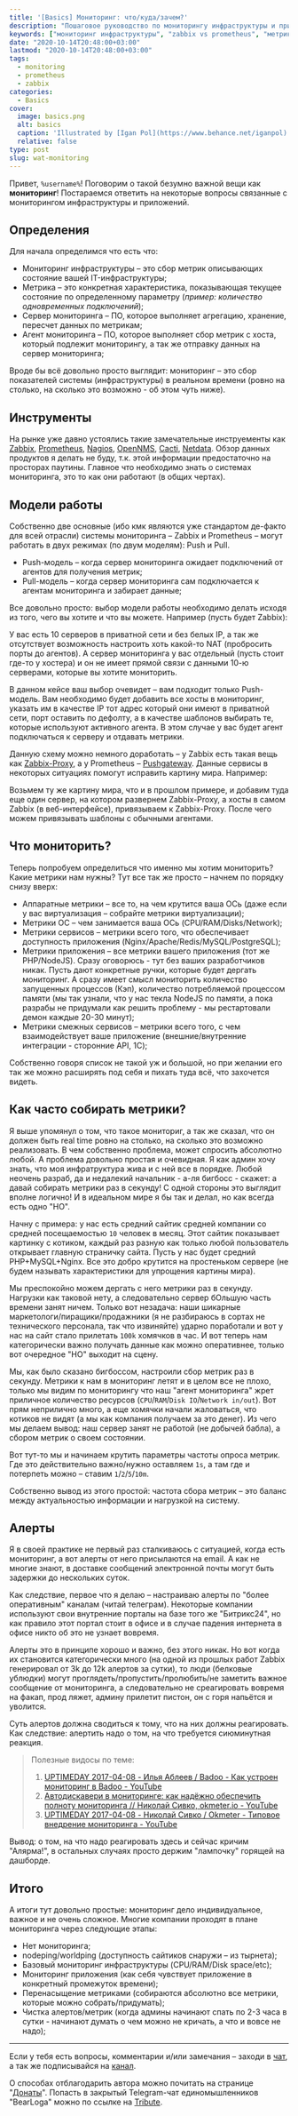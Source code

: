 ```yaml
---
title: '[Basics] Мониторинг: что/куда/зачем?'
description: "Пошаговое руководство по мониторингу инфраструктуры и приложений: выбор инструментов (Zabbix, Prometheus), модели работы, метрики, алерты, best practices для DevOps и системных администраторов."
keywords: ["мониторинг инфраструктуры", "zabbix vs prometheus", "метрики мониторинга", "алерты мониторинг", "инструменты мониторинга", "devops monitoring", "push vs pull monitoring", "мониторинг приложений", "best practices monitoring"]
date: "2020-10-14T20:48:00+03:00"
lastmod: "2020-10-14T20:48:00+03:00"
tags:
  - monitoring
  - prometheus
  - zabbix
categories:
  - Basics
cover:
  image: basics.png
  alt: basics
  caption: 'Illustrated by [Igan Pol](https://www.behance.net/iganpol)'
  relative: false
type: post
slug: wat-monitoring
---
```


Привет, `%username%`! Поговорим о такой безумно важной вещи как **мониторинг**! Постараемся ответить на некоторые вопросы связанные с мониторингом инфраструктуры и приложений.

## Определения

Для начала определимся что есть что:

- Мониторинг инфраструктуры – это сбор метрик описывающих состояние вашей IT-инфраструктуры;
- Метрика – это конкретная характеристика, показывающая текущее состояние по определенному параметру (*пример: количество одновременных подключений*);
- Сервер мониторинга – ПО, которое выполняет агрегацию, хранение, пересчет данных по метрикам;
- Агент мониторинга – ПО, которое выполняет сбор метрик с хоста, который подлежит мониторингу, а так же отправку данных на сервер мониторинга;

Вроде бы всё довольно просто выглядит: мониторинг – это сбор показателей системы (инфраструктуры) в реальном времени (ровно на столько, на сколько это возможно - об этом чуть ниже).

## Инструменты

На рынке уже давно устоялись такие замечательные инструементы как [Zabbix](https://zabbix.com), [Prometheus](https://prometheus.io), [Nagios](https://www.nagios.org/), [OpenNMS](https://www.opennms.org/en), [Cacti](https://www.cacti.net/), [Netdata](https://github.com/netdata/netdata). Обзор данных продуктов я делать не буду, т.к. этой информации предостаточно на просторах паутины. Главное что необходимо знать о системах мониторинга, это то как они работают (в общих чертах).

## Модели работы

Собственно две основные (ибо кмк являются уже стандартом де-факто для всей отрасли) системы мониторинга – Zabbix и Prometheus – могут работать в двух режимах (по двум моделям): Push и Pull.

- Push-модель – когда сервер мониторинга ожидает подключений от агентов для получения метрик;
- Pull-модель – когда сервер мониторинга сам подключается к агентам мониторинга и забирает данные;

Все довольно просто: выбор модели работы необходимо делать исходя из того, чего вы хотите и что вы можете. Например (пусть будет Zabbix):

У вас есть 10 серверов в приватной сети и без белых IP, а так же отсутствует возможность настроить хоть какой-то NAT (пробросить порты до агентов). А сервер мониторинга у вас отдельный (пусть стоит где-то у хостера) и он не имеет прямой связи с данными 10-ю серверами, которые вы хотите мониторить.

В данном кейсе ваш выбор очевидет – вам подходит только Push-модель. Вам необходимо будет добавить все хосты в мониторинг, указать им в качестве IP тот адрес который они имеют в приватной сети, порт оставить по дефолту, а в качестве шаблонов выбирать те, которые используют активного агента. В этом случае у вас будет агент подключаться к серверу и отдавать метрики.

Данную схему можно немного доработать – у Zabbix есть такая вещь как [Zabbix-Proxy](https://www.zabbix.com/documentation/current/ru/manual/concepts/proxy), а у Prometheus – [Pushgateway](https://github.com/prometheus/pushgateway/blob/master/README.md). Данные сервисы в некоторых ситуациях помогут исправить картину мира. Например:

Возьмем ту же картину мира, что и в прошлом примере, и добавим туда еще один сервер, на котором развернем Zabbix-Proxy, а хосты в самом Zabbix (в веб-интерфейсе), привязываем к Zabbix-Proxy. После чего можем привязывать шаблоны с обычными агентами.

## Что мониторить?

Теперь попробуем определиться что именно мы хотим мониторить? Какие метрики нам нужны? Тут все так же просто – начнем по порядку снизу вверх:

- Аппаратные метрики – все то, на чем крутится ваша ОСь (даже если у вас виртуализация – собрайте метрики виртуализации);
- Метрики ОС – чем занимается ваша ОСь (CPU/RAM/Disks/Network);
- Метрики сервисов – метрики всего того, что обеспечивает доступность приложения (Nginx/Apache/Redis/MySQL/PostgreSQL);
- Метрики приложения – все метрики вашего приложения (тот же PHP/NodeJS). Сразу оговорюсь - тут без ваших разработчиков никак. Пусть дают конкретные ручки, которые будет дергать мониторинг. А сразу имеет смысл мониторить количество запущенных процессов (Кэп), количество потребляемой процессом памяти (мы так узнали, что у нас текла NodeJS по памяти, а пока разрабы не придумали как решить проблему - мы рестартовали демон каждые 20-30 минут);
- Метрики смежных сервисов – метрики всего того, с чем взаимодействует ваше приложение (внешние/внутренние интеграции - сторонние API, 1C);

Собственно говоря список не такой уж и большой, но при желании его так же можно расширять под себя и пихать туда всё, что захочется видеть.

## Как часто собирать метрики?

Я выше упомянул о том, что такое мониториг, а так же сказал, что он должен быть real time ровно на столько, на сколько это возможно реализовать. В чем собственно проблема, может спросить абсолютно любой. А проблема довольно простая и очевидная. Я как админ хочу знать, что моя инфратруктура жива и с ней все в порядке. Любой неочень разраб, да и недалекий начальник - а-ля бигбосс - скажет: а давай собирать метрики раз в секунду! С одной стороны это выглядит вполне логично! И в идеальном мире я бы так и делал, но как всегда есть одно "НО".

Начну с примера: у нас есть средний сайтик средней компании со средней посещаемостью `10` человек в месяц. Этот сайтик показывает картинку с котиком, каждый раз разную как только любой пользователь открывает главную страничку сайта. Пусть у нас будет средний PHP+MySQL+Nginx. Все это добро крутится на простеньком сервере (не будем называть характеристики для упрощения картины мира).

Мы преспокойно можем дергать с него метрики раз в секунду. Нагрузки как таковой нету, а следовательно сервер бОльшую часть времени занят ничем. Только вот незадача: наши шикарные маркетологи/пиращики/продажники (я не разбираюсь в сортах не технического персонала, так что извиняйте) ударно поработали и вот у нас на сайт стало прилетать `100k` хомячков в час. И вот теперь нам категорически важно получать данные как можно оперативнее, только вот очередное "НО" выходит на сцену.

Мы, как было сказано бигбоссом, настроили сбор метрик раз в секунду. Метрики к нам в мониторинг летят и в целом все не плохо, только мы видим по мониторингу что наш "агент мониторинга" жрет приличное количество ресурсов (`CPU`/`RAM`/`Disk IO`/`Network in/out`). Вот прям неприлично много, а еще хомячки начали жаловаться, что котиков не видят (а мы как компания получаем за это денег). Из чего мы делаем вывод: наш сервер занят не работой (не добычей бабла), а сбором метрик о своем состоянии.

Вот тут-то мы и начинаем крутить параметры частоты опроса метрик. Где это действительно важно/нужно оставляем `1s`, а там где и потерпеть можно – ставим `1`/`2`/`5`/`10m`.

Собственно вывод из этого простой: частота сбора метрик – это баланс между актуальностью информации и нагрузкой на систему.

## Алерты

Я в своей практике не первый раз сталкиваюсь с ситуацией, когда есть мониторинг, а вот алерты от него присылаются на email. А как не многие знают, в доставке сообщений электронной почты могут быть задержки до нескольких суток.

Как следствие, первое что я делаю – настраиваю алерты по "более оперативным" каналам (читай телеграм). Некоторые компании используют свои внутренние порталы на базе того же "Битрикс24", но как правило этот портал стоит в офисе и в случае падения интернета в офисе никто об это не узнает вовремя.

Алерты это в принципе хорошо и важно, без этого никак. Но вот когда их становится категорически много (на одной из прошлых работ Zabbix генерировал от 3k до 12k алертов за сутки), то люди (белковые ублюдки) могут проглядеть/пропустить/пролюбить/не заметить важное сообщение от мониторинга, а следовательно не среагировать вовремя на факап, прод ляжет, админу прилетит пистон, он с горя напьётся и уволится.

Суть алертов должна сводиться к тому, что на них должны реагировать. Как следствие: алертить надо о том, на что требуется сиюминутная реакция.

> Полезные видосы по теме:
>
> 1. [UPTIMEDAY 2017-04-08 - Илья Аблеев / Badoo - Как устроен мониторинг в Badoo - YouTube](https://youtu.be/mPniWmQDcII)
> 2. [Автодискавери в мониторинге: как надёжно обеспечить полноту мониторинга // Николай Сивко, okmeter.io - YouTube](https://youtu.be/J4lwUbSDI-k)
> 3. [UPTIMEDAY 2017-04-08 - Николай Сивко / Okmeter - Типовое внедрение мониторинга - YouTube](https://youtu.be/btKYOueAAzc)

Вывод: о том, на что надо реагировать здесь и сейчас кричим "Алярма!", в остальных случаях просто держим "лампочку" горящей на дашборде.

## Итого

А итоги тут довольно простые: мониторинг дело индивидуальное, важное и не очень сложное. Многие компании проходят в плане мониторинга через следующие этапы:

- Нет мониторинга;
- nodeping/worldping (доступность сайтиков снаружи – из тырнета);
- Базовый мониторинг инфраструктуры (CPU/RAM/Disk space/etc);
- Мониторинг приложения (как себя чувствует приложение в конкретный промежуток времени);
- Перенасыщение метриками (собираются абсолютно все метрики, которые можно собрать/придумать);
- Чистка алертов/метрик (когда админы начинают спать по 2-3 часа в сутки - начинают думать о чем можно не кричать, а что и вовсе не надо);

---

Если у тебя есть вопросы, комментарии и/или замечания – заходи в [чат](https://ttttt.me/jtprogru_chat), а так же подписывайся на [канал](https://ttttt.me/jtprogru_channel).

О способах отблагодарить автора можно почитать на странице "[Донаты](https://jtprog.ru/donations/)". Попасть в закрытый Telegram-чат единомышленников "BearLoga" можно по ссылке на [Tribute](https://web.tribute.tg/s/oRV).
